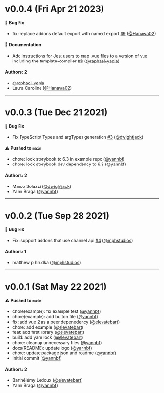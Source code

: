 # v0.0.4 (Fri Apr 21 2023)

#### 🐛 Bug Fix

- fix: replace addons default export with named export [#9](https://github.com/storybookjs/testing-vue/pull/9) ([@Hanawa02](https://github.com/Hanawa02))

#### 📝 Documentation

- Add instructions for Jest users to map .vue files to a version of vue including the template-compiler [#8](https://github.com/storybookjs/testing-vue/pull/8) ([@raphael-yapla](https://github.com/raphael-yapla))

#### Authors: 2

- [@raphael-yapla](https://github.com/raphael-yapla)
- Laura Caroline ([@Hanawa02](https://github.com/Hanawa02))

---

# v0.0.3 (Tue Dec 21 2021)

#### 🐛 Bug Fix

- Fix TypeScript Types and argTypes generation [#3](https://github.com/storybookjs/testing-vue/pull/3) ([@dwightjack](https://github.com/dwightjack))

#### ⚠️ Pushed to `main`

- chore: lock storybook to 6.3 in example repo ([@yannbf](https://github.com/yannbf))
- chore: lock storybook dev dependency to 6.3 ([@yannbf](https://github.com/yannbf))

#### Authors: 2

- Marco Solazzi ([@dwightjack](https://github.com/dwightjack))
- Yann Braga ([@yannbf](https://github.com/yannbf))

---

# v0.0.2 (Tue Sep 28 2021)

#### 🐛 Bug Fix

- Fix: support addons that use channel api [#4](https://github.com/storybookjs/testing-vue/pull/4) ([@mphstudios](https://github.com/mphstudios))

#### Authors: 1

- matthew p hrudka ([@mphstudios](https://github.com/mphstudios))

---

# v0.0.1 (Sat May 22 2021)

#### ⚠️ Pushed to `main`

- chore(example): fix example test ([@yannbf](https://github.com/yannbf))
- chore(example): add button file ([@yannbf](https://github.com/yannbf))
- fix: add vue 2 as a peer depenedency ([@elevatebart](https://github.com/elevatebart))
- chore: add example ([@elevatebart](https://github.com/elevatebart))
- feat: add first library ([@elevatebart](https://github.com/elevatebart))
- build: add yarn lock ([@elevatebart](https://github.com/elevatebart))
- chore: cleanup unnecessary files ([@yannbf](https://github.com/yannbf))
- docs(README): update logo ([@yannbf](https://github.com/yannbf))
- chore: update package json and readme ([@yannbf](https://github.com/yannbf))
- Initial commit ([@yannbf](https://github.com/yannbf))

#### Authors: 2

- Barthélémy Ledoux ([@elevatebart](https://github.com/elevatebart))
- Yann Braga ([@yannbf](https://github.com/yannbf))
